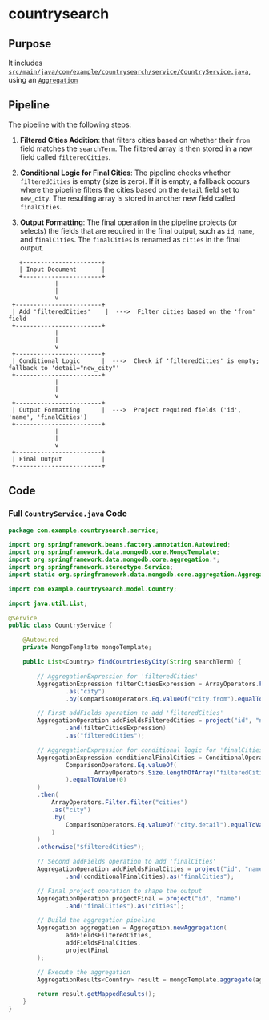 # countrysearch

## Purpose
It includes [`src/main/java/com/example/countrysearch/service/CountryService.java`](https://github.com/VonC/countrysearch/blob/main/src/main/java/com/example/countrysearch/service/CountryService.java), using an [`Aggregation`](https://docs.spring.io/spring-data/mongodb/docs/current/api/org/springframework/data/mongodb/core/aggregation/Aggregation.html)

## Pipeline

The pipeline with the following steps:

1. **Filtered Cities Addition**: that filters cities based on whether their `from` field matches the `searchTerm`. The filtered array is then stored in a new field called `filteredCities`.

2. **Conditional Logic for Final Cities**: The pipeline checks whether `filteredCities` is empty (size is zero). If it is empty, a fallback occurs where the pipeline filters the cities based on the `detail` field set to `new_city`. The resulting array is stored in another new field called `finalCities`.

3. **Output Formatting**: The final operation in the pipeline projects (or selects) the fields that are required in the final output, such as `id`, `name`, and `finalCities`. The `finalCities` is renamed as `cities` in the final output.

```plaintext
   +----------------------+
   | Input Document       |
   +----------------------+
             |
             |
             v
 +------------------------+
 | Add 'filteredCities'    |  --->  Filter cities based on the 'from' field
 +------------------------+
             |
             |
             v
 +------------------------+
 | Conditional Logic      |  --->  Check if 'filteredCities' is empty; fallback to 'detail="new_city"'
 +------------------------+
             |
             |
             v
 +------------------------+
 | Output Formatting      |  --->  Project required fields ('id', 'name', 'finalCities')
 +------------------------+
             |
             |
             v
 +------------------------+
 | Final Output           |
 +------------------------+
```

## Code

### Full `CountryService.java` Code

```java
package com.example.countrysearch.service;

import org.springframework.beans.factory.annotation.Autowired;
import org.springframework.data.mongodb.core.MongoTemplate;
import org.springframework.data.mongodb.core.aggregation.*;
import org.springframework.stereotype.Service;
import static org.springframework.data.mongodb.core.aggregation.Aggregation.project;

import com.example.countrysearch.model.Country;

import java.util.List;

@Service
public class CountryService {

    @Autowired
    private MongoTemplate mongoTemplate;

    public List<Country> findCountriesByCity(String searchTerm) {

        // AggregationExpression for 'filteredCities'
        AggregationExpression filterCitiesExpression = ArrayOperators.Filter.filter("cities")
                .as("city")
                .by(ComparisonOperators.Eq.valueOf("city.from").equalToValue(searchTerm));

        // First addFields operation to add 'filteredCities'
        AggregationOperation addFieldsFilteredCities = project("id", "name", "cities")
                .and(filterCitiesExpression)
                .as("filteredCities");

        // AggregationExpression for conditional logic for 'finalCities'
        AggregationExpression conditionalFinalCities = ConditionalOperators.when(
                ComparisonOperators.Eq.valueOf(
                        ArrayOperators.Size.lengthOfArray("filteredCities")
                ).equalToValue(0)
        )
        .then(
            ArrayOperators.Filter.filter("cities")
            .as("city")
            .by(
                ComparisonOperators.Eq.valueOf("city.detail").equalToValue("new_city")
            )
        )
        .otherwise("$filteredCities");

        // Second addFields operation to add 'finalCities'
        AggregationOperation addFieldsFinalCities = project("id", "name")
                .and(conditionalFinalCities).as("finalCities");

        // Final project operation to shape the output
        AggregationOperation projectFinal = project("id", "name")
                .and("finalCities").as("cities");

        // Build the aggregation pipeline
        Aggregation aggregation = Aggregation.newAggregation(
                addFieldsFilteredCities,
                addFieldsFinalCities,
                projectFinal
        );

        // Execute the aggregation
        AggregationResults<Country> result = mongoTemplate.aggregate(aggregation, "country", Country.class);

        return result.getMappedResults();
    }
}
```
